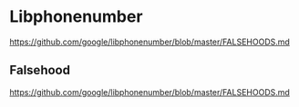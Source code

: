 # Libphonenumber

https://github.com/google/libphonenumber/blob/master/FALSEHOODS.md

## Falsehood

https://github.com/google/libphonenumber/blob/master/FALSEHOODS.md
